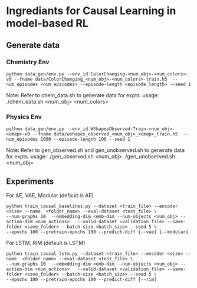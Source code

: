 # Ingrediants for Causal Learning in model-based RL


## Generate data

### Chemistry Env
```
python data_gen/env.py --env_id ColorChanging-<num_obj>-<num_colors>-v0 --fname data/ColorChanging_<num_obj>-<num_colors>-train.h5  --num_episodes <num_epicodes> --episode-length <episode_length> --seed 1
```
Note: Refer to chem_data.sh to generate data for expts. usage: ./chem_data.sh <num_obj> <num_colors>

### Physics Env 

```
python data_gen/env.py --env_id WShapesObserved-Train-<num_obj>-<cmap>-v0 --fname data/wshapes_observed_<num_obj>_<cmap>_train.h5  --num_episodes 1000 --episode-length 100 --seed 1
```

Note: Refer to gen_observed.sh and gen_unobserved.sh to generate data for expts. usage: ./gen_observed.sh <num_obj> <cmap>   ./gen_unobserved.sh <num_obj> <cmap>


## Experiments
For AE, VAE, Modular (default is AE)
```
python train_causal_baselines.py --dataset <train_file> --encoder <size> --name  <folder_name> --eval-dataset <test_file> \
--num-graphs 10  --embedding-dim <emb-dim --num-objects <num_obj> --action-dim <num_actions>   --valid-dataset <validation_file> --save-folder <save_folder> --batch-size <batch_size> --seed 5 \
--epochs 100 --pretrain-epochs 100 --predict-diff [--vae] [--modular]
```
For LSTM, RIM (default is LSTM)
```
python train_causal_lstm.py --dataset <train_file> --encoder <size> --name  <folder_name> --eval-dataset <test_file> \
--num-graphs 10  --embedding-dim <emb-dim --num-objects <num_obj> --action-dim <num_actions>   --valid-dataset <validation_file> --save-folder <save_folder> --batch-size <batch_size> --seed 5 \
--epochs 100 --pretrain-epochs 100 --predict-diff [--rim]